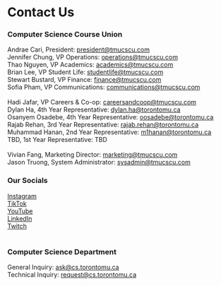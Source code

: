 # Contact Us

<h3>Computer Science Course Union</h3>
Andrae Cari, President: <a href="mailto: president@tmucscu.com" target="_blank" rel="noopener noreferrer">president@tmucscu.com</a><br/>
Jennifer Chung, VP Operations: <a href="mailto: operations@tmucscu.com" target="_blank" rel="noopener noreferrer">operations@tmucscu.com</a><br/>
Thao Nguyen, VP Academics: <a href="mailto: academics@tmucscu.com" target="_blank" rel="noopener noreferrer">academics@tmucscu.com</a><br/>
Brian Lee, VP Student Life: <a href="mailto: studentlife@tmucscu.com" target="_blank" rel="noopener noreferrer">studentlife@tmucscu.com</a><br/>
Stewart Bustard, VP Finance: <a href="mailto: finance@tmucscu.com" target="_blank" rel="noopener noreferrer">finance@tmucscu.com</a><br/>
Sofia Pham, VP Communications: <a href="mailto: communications@tmucscu.com" target="_blank" rel="noopener noreferrer">communications@tmucscu.com</a><br/><br/>
Hadi Jafar, VP Careers & Co-op: <a href="mailto: careersandcoop@tmucscu.com" target="_blank" rel="noopener noreferrer">careersandcoop@tmucscu.com</a><br/>
Dylan Ha, 4th Year Representative: <a href="mailto: dylan.ha@torontomu.ca" target="_blank" rel="noopener noreferrer">dylan.ha@torontomu.ca</a><br/>
Osanyem Osadebe, 4th Year Representative: <a href="mailto: oosadebe@torontomu.ca" target="_blank" rel="noopener noreferrer">oosadebe@torontomu.ca</a><br/>
Rajab Rehan, 3rd Year Representative: <a href="mailto: rajab.rehan@torontomu.ca" target="_blank" rel="noopener noreferrer">rajab.rehan@torontomu.ca</a><br/>
Muhammad Hanan, 2nd Year Representative: <a href="mailto: m1hanan@torontomu.ca" target="_blank" rel="noopener noreferrer">m1hanan@torontomu.ca</a><br/>
TBD, 1st Year Representative: TBD<br/><br/>
Vivian Fang, Marketing Director: <a href="mailto: marketing@tmucscu.com" target="_blank" rel="noopener noreferrer">marketing@tmucscu.com</a><br/>
Jason Truong, System Administrator: <a href="mailto: sysadmin@tmucscu.com" target="_blank" rel="noopener noreferrer">sysadmin@tmucscu.com</a><br/>

<h3>Our Socials</h3>
<a href="https://www.instagram.com/tmu_cscu/" target="_blank" rel="noopener noreferrer">Instagram</a><br/>
<a href="https://www.tiktok.com/@tmu_cscu" target="_blank" rel="noopener noreferrer">TikTok</a><br/>
<a href="https://www.youtube.com/channel/UCxZNP3s0RBaOT-nEEB7nAtg" target="_blank" rel="noopener noreferrer">YouTube</a><br/>
<a href="https://www.linkedin.com/company/ryerson-computer-science-course-union/" target="_blank" rel="noopener noreferrer">LinkedIn</a><br/>
<a href="https://www.twitch.tv/tmu_cscu" target="_blank" rel="noopener noreferrer">Twitch</a><br/>
<br/>

<h3>Computer Science Department</h3>
General Inquiry: <a href="mailto: ask@cs.torontomu.ca" target="_blank" rel="noopener noreferrer">ask@cs.torontomu.ca</a><br/>
Technical Inquiry: <a href="mailto: request@cs.torontomu.ca" target="_blank" rel="noopener noreferrer">request@cs.torontomu.ca</a><br/>
<br/>
